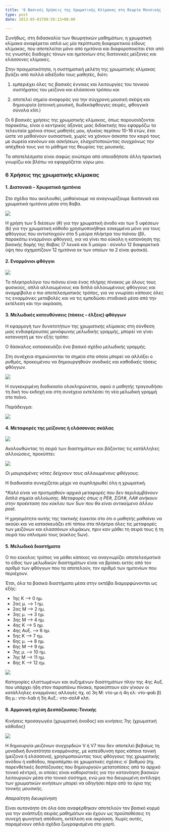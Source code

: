 ```yaml
---
title: '6 Βασικές Χρήσεις της Χρωματικής Κλίμακας στη Θεωρία Μουσικής [tip #2]'
type: post
date: 2013-05-01T09:59:13+00:00

---
```

Συνήθως, στη διδασκαλία των θεωρητικών μαθημάτων, η χρωματική κλίμακα αναφέρεται απλά ως μία περίπτωση διαφορετικού είδους κλίμακας, που αποτελείται μόνο από ημιτόνια και διαφοροποιείται έτσι από τις γνωστές διαδοχές τόνων και ημιτονίων στις διατονικές μείζονες και ελάσσονες κλίμακες.

Στην πραγματικότητα, η συστηματική μελέτη της χρωματικής κλίμακας βγάζει από πολλά αδιέξοδα τους μαθητές, διότι:

1. εμπεριέχει όλες τις βασικές έννοιες και λειτουργίες του τονικού συστήματος του μείζονα και ελάσσονα τρόπου και

2. αποτελεί σημείο αναφοράς για την σύγχρονη μουσική σκέψη και δημιουργία (ατονική μουσική, δωδεκάφθογγες σειρές, φθογγικά σύνολα κλπ.)

Οι 6 βασικές χρήσεις της χρωματικής κλίμακας, όπως παρουσιάζονται παρακάτω, είναι ο κεντρικός άξονας μιας διδακτικής που εφαρμόζω τα τελευταία χρόνια στους μαθητές μου, ηλικίας περίπου 10-16 ετών, έτσι ώστε να μαθαίνουν ουσιαστικά, χωρίς να χάνουν άσκοπα τον καιρό τους με σωρεία κανόνων και ασκήσεων, ελαχιστοποιώντας συγχρόνως την απέχθειά τους για το μάθημα της θεωρίας της μουσικής.

Τα αποτελέσματα είναι σαφώς ανώτερα από οποιαδήποτε άλλη πρακτική γνωρίζω και βλέπω να εφαρμόζεται γύρω μου.

### 6 Χρήσεις της χρωματικής κλίμακας

#### 1. Διατονικά &#8211; Χρωματικά ημιτόνια

Στο σχέδιο που ακολουθεί, μαθαίνουμε να αναγνωρίζουμε διατονικά και χρωματικά ημιτόνια μέσα στη 8αβα.

![](/chr_up_down-e1367314819151.png)

Η χρήση των 5 διέσεων (#) για την χρωματική άνοδο και των 5 υφέσεων (b) για την χρωματική κάθοδο χρησιμοποιήθηκε εσκεμμένα μόνο για τους φθόγγους που αντιστοιχούν στα 5 μαύρα πλήκτρα του πιάνου (βλ. παρακάτω εναρμόνιοι φθόγγοι), για να γίνει πιο εύκολη η κατανόηση της βασικής δομής της 8αβας (7 λευκά και 5 μαύρα : σύνολο 12 διαφορετικά ύψη που σχηματίζουν 12 ημιτόνια εκ των οποίων τα 2 είναι φυσικά).

#### 2. Εναρμόνιοι φθόγγοι

![](/scan-5-e1367072798385.png)

Το πληκτρολόγιο του πιάνου είναι ένας πλήρης πίνακας με όλους τους φυσικούς, απλά αλλοιωμένους και διπλά αλλοιωμένους φθόγγους και αναμφίβολα ο πιο αποτελεσματικός τρόπος, για να γνωρίσει κάποιος όλες τις εναρμόνιες μεταβολές και να τις εμπεδώσει σταδιακά μέσα από την εκτέλεση και την ακρόαση.

#### 3. Μελωδικές κατευθύνσεις (τάσεις &#8211; έλξεις) φθόγγων

Η εφαρμογή των δυνατοτήτων της χρωματικής κλίμακας στη σύνθεση μιας ενδιαφέρουσας μονόφωνης μελωδικής γραμμής, μπορεί να γίνει κατανοητή με τον εξής τρόπο:

Ο δάσκαλος κατασκευάζει ένα βασικό σχέδιο μελωδικής γραμμής.

Στη συνέχεια σημειώνονται τα σημεία στα οποία μπορεί να αλλάξει ο ρυθμός, προκειμένου να δημιουργηθούν ανοδικές και καθοδικές τάσεις φθόγγων.

![](/scan-3-e1367063526922.png)

Η συγκεκριμένη διαδικασία ολοκληρώνεται, αφού ο μαθητής τραγουδήσει τη δική του εκδοχή και στη συνέχεια εκτελέσει τη νέα μελωδική γραμμή στο πιάνο.

Παράδειγμα:

![](/scan-2-e1367063045670.png)

#### 4. Μεταφορές της μείζονας ή ελάσσονας σκάλας

![](/scan-1-e1367218788320.png)

Ακολουθώντας τη σειρά των διαστημάτων και βάζοντας τις κατάλληλες αλλοιώσεις, προκύπτει:

![](/scan-4-e1367219395539.png)

_Οι μαυρισμένες νότες δείχνουν τους αλλοιωμένους φθόγγους._

Η διαδικασία συνεχίζεται μέχρι να συμπληρωθεί όλη η χρωματική.

*_Καλό είναι να προτιμηθούν αρχικά μεταφορές που δεν περιλαμβάνουν διπλά σημεία αλλοίωσης. Μεταφορές όπως η ΡΕ#, ΣΟΛ#, ΛΑ# ανήκουν στην προέκταση του κύκλου των 5ων που θα είναι αντικείμενο άλλου post_.

Η χρησιμότητα αυτής της τακτικής έγκειται στο ότι ο μαθητής μαθαίνει να ακούει και να κατασκευάζει επί τόπου στα πλήκτρα όλες τις μεταφορές των μειζόνων και ελασσόνων κλιμάκων, πριν καν μάθει τη σειρά τους ή τη σειρά του οπλισμού τους (κύκλος 5ων).

#### 5. Μελωδικά διαστήματα

Ο πιο εύκολος τρόπος να μάθει κάποιος να αναγνωρίζει αποτελεσματικά το είδος των μελωδικών διαστημάτων είναι να βρίσκει εκτός από τον αριθμό των φθόγγων που τα αποτελούν, τον αριθμό των ημιτονίων που περιέχουν.

Έτσι, όλα τα βασικά διαστήματα μέσα στην οκτάβα διαμορφώνονται ως εξής:

  * 1ης Κ &#8212;> 0 ημ.
  * 2ας μ. &#8212;> 1 ημ.
  * 2ας Μ &#8212;> 2 ημ.
  * 3ης μ. &#8212;> 3 ημ.
  * 3ης Μ &#8212;> 4 ημ.
  * 4ης Κ &#8212;> 5 ημ.
  * 4ης Αυξ. &#8212;> 6 ημ.
  * 5ης Κ &#8212;> 7 ημ.
  * 6ης μ. &#8212;> 8 ημ.
  * 6ης Μ &#8212;> 9 ημ.
  * 7ης μ. &#8212;> 10 ημ.
  * 7ης Μ &#8212;> 11 ημ.
  * 8ης Κ &#8212;> 12 ημ.

![](/scan-6-e1367219986989.png)

Κατηγορίες ελαττωμένων και αυξημένων διαστημάτων πλην της 4ης Αυξ. που υπάρχει ήδη στον παραπάνω πίνακα, προκύπτουν εάν γίνουν οι κατάλληλες εναρμόνιες αλλαγές πχ. α) 3η Μ: ντο-μι ή 4η ελ: ντο-φαb β) 6η μ.: ντο-λαb ή 5η Αυξ.: ντο-σολ# κλπ.

#### 6. Αρμονική σχέση Δεσπόζουσας-Τονικής

Κινήσεις προσαγωγέα (χρωματική άνοδος) και κινήσεις 7ης (χρωματική κάθοδος)

![](/enarmonisi_chr-e1367314961284.png)

Η δημιουργία μειζόνων συγχορδιών V ή V7 που δεν αποτελεί βεβαίως τη μοναδική δυνατότητα εναρμόνισης, με κατεύθυνση προς κάποια τονική (μείζονα ή ελάσσονα), χρησιμοποιώντας τους φθόγγους της χρωματικής ανόδου ή καθόδου, παραπέμπει σε χρωματικές σχέσεις α΄ βαθμού (πχ. παρενθετικές δεσπόζουσες που δημιουργούν μετατοπίσεις από το αρχικό τονικό κέντρο), οι οποίες είναι καθοριστικές για την κατανόηση βασικών λειτουργιών μέσα στο τονικό σύστημα, ενώ μια πιο διευρυμένη αντίληψη των χρωματικών κινήσεων μπορεί να οδηγήσει πέρα από τα όρια της τονικής μουσικής.

_Απαραίτητη διευκρίνηση_

Είναι αυτονόητο ότι όλα όσα αναφέρθηκαν αποτελούν τον βασικό κορμό για την ανάπτυξη σειράς μαθημάτων και έχουν ως προϋποθέσεις τη συνεχή φωνητική απόδοση, εκτέλεση και ακρόαση. Χωρίς αυτές, παραμένουν απλά σχέδια ζωγραφισμένα στο χαρτί.
